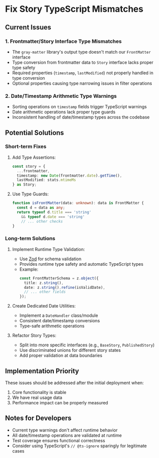 # Fix Story TypeScript Mismatches

## Current Issues

### 1. Frontmatter/Story Interface Type Mismatches

- The `gray-matter` library's output type doesn't match our `FrontMatter` interface
- Type conversion from frontmatter data to `Story` interface lacks proper type safety
- Required properties (`timestamp`, `lastModified`) not properly handled in type conversion
- Optional properties causing type narrowing issues in filter operations

### 2. Date/Timestamp Arithmetic Type Warnings

- Sorting operations on `timestamp` fields trigger TypeScript warnings
- Date arithmetic operations lack proper type guards
- Inconsistent handling of date/timestamp types across the codebase

## Potential Solutions

### Short-term Fixes

1. Add Type Assertions:
   ```typescript
   const story = {
     ...frontmatter,
     timestamp: new Date(frontmatter.date).getTime(),
     lastModified: stats.mtimeMs
   } as Story;
   ```

2. Use Type Guards:
   ```typescript
   function isFrontMatter(data: unknown): data is FrontMatter {
     const d = data as any;
     return typeof d.title === 'string' 
       && typeof d.date === 'string'
       // ... other checks
   }
   ```

### Long-term Solutions

1. Implement Runtime Type Validation:
   - Use [Zod](https://github.com/colinhacks/zod) for schema validation
   - Provides runtime type safety and automatic TypeScript types
   - Example:
     ```typescript
     const FrontMatterSchema = z.object({
       title: z.string(),
       date: z.string().refine(isValidDate),
       // ... other fields
     });
     ```

2. Create Dedicated Date Utilities:
   - Implement a `DateHandler` class/module
   - Consistent date/timestamp conversions
   - Type-safe arithmetic operations

3. Refactor Story Types:
   - Split into more specific interfaces (e.g., `BaseStory`, `PublishedStory`)
   - Use discriminated unions for different story states
   - Add proper validation at data boundaries

## Implementation Priority

These issues should be addressed after the initial deployment when:
1. Core functionality is stable
2. We have real usage data
3. Performance impact can be properly measured

## Notes for Developers

- Current type warnings don't affect runtime behavior
- All date/timestamp operations are validated at runtime
- Test coverage ensures functional correctness
- Consider using TypeScript's `// @ts-ignore` sparingly for legitimate cases 
